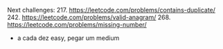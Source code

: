 Next challenges:
217. https://leetcode.com/problems/contains-duplicate/
242. https://leetcode.com/problems/valid-anagram/
268. https://leetcode.com/problems/missing-number/

- a cada dez easy, pegar um medium

